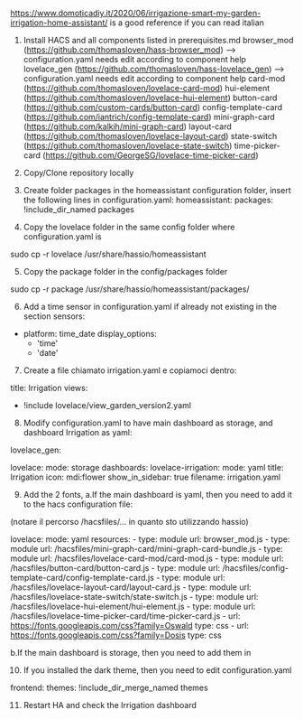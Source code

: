 https://www.domoticadiy.it/2020/06/irrigazione-smart-my-garden-irrigation-home-assistant/ is a good reference if you can read italian

1. Install HACS and all components listed in prerequisites.md
    browser_mod (https://github.com/thomasloven/hass-browser_mod) --> configuration.yaml needs edit according to component help
    lovelace_gen (https://github.com/thomasloven/hass-lovelace_gen) --> configuration.yaml needs edit according to component help
    card-mod (https://github.com/thomasloven/lovelace-card-mod)
    hui-element (https://github.com/thomasloven/lovelace-hui-element)
    button-card (https://github.com/custom-cards/button-card)
    config-template-card (https://github.com/iantrich/config-template-card)
    mini-graph-card (https://github.com/kalkih/mini-graph-card)
    layout-card (https://github.com/thomasloven/lovelace-layout-card)
    state-switch (https://github.com/thomasloven/lovelace-state-switch)
    time-picker-card (https://github.com/GeorgeSG/lovelace-time-picker-card)
    
2. Copy/Clone repository locally

3. Create folder packages in the homeassistant configuration folder, insert the following lines in configuration.yaml:
homeassistant:
  packages: !include_dir_named packages
  
4. Copy the lovelace folder in the same config folder where configuration.yaml is

sudo cp -r lovelace /usr/share/hassio/homeassistant

5. Copy the package folder in the config/packages folder

sudo cp -r package /usr/share/hassio/homeassistant/packages/

6. Add a time sensor in configuration.yaml if already not existing in the section sensors:

- platform: time_date
  display_options:
    - 'time'
    - 'date'
    
7. Create a file chiamato irrigation.yaml e copiamoci dentro:

title: Irrigation
views:
  - !include lovelace/view_garden_version2.yaml
  
8. Modify configuration.yaml to have main dashboard as storage, and dashboard Irrigation as yaml:

lovelace_gen:

lovelace:
  mode: storage
  dashboards:
    lovelace-irrigation:
      mode: yaml
      title: Irrigation
      icon: mdi:flower
      show_in_sidebar: true
      filename: irrigation.yaml

9. Add the 2 fonts, 
a.If the main dashboard is yaml, then you need to add it to the hacs configuration file:

(notare il percorso /hacsfiles/… in quanto sto utilizzando hassio)

lovelace:
  mode: yaml
  resources:
    - type: module
      url: browser_mod.js
    - type: module
      url: /hacsfiles/mini-graph-card/mini-graph-card-bundle.js
    - type: module
      url: /hacsfiles/lovelace-card-mod/card-mod.js
    - type: module
      url: /hacsfiles/button-card/button-card.js
    - type: module
      url: /hacsfiles/config-template-card/config-template-card.js
    - type: module
      url: /hacsfiles/lovelace-layout-card/layout-card.js
    - type: module
      url: /hacsfiles/lovelace-state-switch/state-switch.js
    - type: module
      url: /hacsfiles/lovelace-hui-element/hui-element.js
    - type: module
      url: /hacsfiles/lovelace-time-picker-card/time-picker-card.js
    - url: https://fonts.googleapis.com/css?family=Oswald
      type: css
    - url: https://fonts.googleapis.com/css?family=Dosis
      type: css
  
  b.If the main dashboard is storage, then you need to add them in
  
10. If you installed the dark theme, then you need to edit configuration.yaml

frontend:
  themes: !include_dir_merge_named themes
  
11. Restart HA and check the Irrigation dashboard
      


